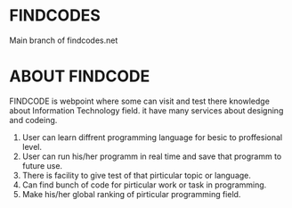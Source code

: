 # FINDCODES
Main branch of findcodes.net

# ABOUT FINDCODE

<p>FINDCODE is webpoint where some can visit and test there knowledge about Information Technology field. it have many services about designing and codeing.</p>

1. User can learn diffrent programming language for besic to proffesional level.
2. User can run his/her programm in real time and save that programm to future use.
3. There is facility to give test of that pirticular topic or language.
4. Can find bunch of code for pirticular work or task in programming.
5. Make his/her global ranking of pirticular programming field.
